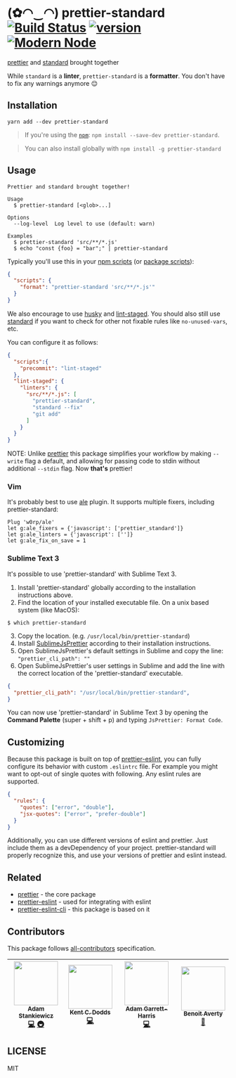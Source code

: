 # (✿◠‿◠) prettier-standard [![Build Status][build-badge]][build] [![version][version-badge]][package] [![Modern Node](https://img.shields.io/badge/modern-node-9BB48F.svg)](https://github.com/sheerun/modern-node)

[prettier](https://github.com/prettier/prettier) and [standard](https://github.com/feross/standard) brought together

While `standard` is a **linter**, `prettier-standard` is a **formatter**. You don't have to fix any warnings anymore :relieved:

## Installation

```
yarn add --dev prettier-standard
```

> If you're using the [`npm`][npm]: `npm install --save-dev prettier-standard`.

> You can also install globally with `npm install -g prettier-standard`

## Usage

```
Prettier and standard brought together!

Usage
  $ prettier-standard [<glob>...]

Options
  --log-level  Log level to use (default: warn)

Examples
  $ prettier-standard 'src/**/*.js'
  $ echo "const {foo} = "bar";" | prettier-standard
```

Typically you'll use this in your [npm scripts][npm scripts] (or [package scripts][package scripts]):

```json
{
  "scripts": {
    "format": "prettier-standard 'src/**/*.js'"
  }
}
```

We also encourage to use [husky](https://github.com/typicode/husky) and [lint-staged](https://github.com/okonet/lint-staged). You should also still use [standard](https://github.com/feross/standard) if you want to check for other not fixable rules like `no-unused-vars`, etc. 

You can configure it as follows:

```json
{ 
  "scripts":{
    "precommit": "lint-staged"
  },
  "lint-staged": {
    "linters": {
      "src/**/*.js": [
        "prettier-standard",
        "standard --fix"
        "git add"
      ]
    }
  }
}
```

NOTE: Unlike [prettier](https://github.com/prettier/prettier) this package simplifies your workflow by making `--write` flag a default, and allowing for passing code to stdin without additional `--stdin` flag. Now **that's** prettier!

### Vim

It's probably best to use [ale](https://github.com/w0rp/ale) plugin. It supports multiple fixers, including prettier-standard:

```
Plug 'w0rp/ale'
let g:ale_fixers = {'javascript': ['prettier_standard']}
let g:ale_linters = {'javascript': ['']}
let g:ale_fix_on_save = 1
```

### Sublime Text 3

It's possible to use 'prettier-standard' with Sublime Text 3.

1. Install 'prettier-standard' globally according to the installation instructions above.
2. Find the location of your installed executable file.
On a unix based system (like MacOS):
```curl
$ which prettier-standard
```
3. Copy the location. (e.g. `/usr/local/bin/prettier-standard`)
4. Install [SublimeJsPrettier](https://github.com/jonlabelle/SublimeJsPrettier) according to their installation instructions.
5. Open SublimeJsPrettier's default settings in Sublime and copy the line: `"prettier_cli_path": ""`
6. Open SublimeJsPrettier's user settings in Sublime and add the line with the correct location of the 'prettier-standard' executable.
```json
{
  "prettier_cli_path": "/usr/local/bin/prettier-standard",
}
```

You can now use 'prettier-standard' in Sublime Text 3 by opening the **Command Palette** (super + shift + p) and typing `JsPrettier: Format Code`.

## Customizing

Because this package is built on top of [prettier-eslint](https://github.com/prettier/prettier-eslint), you can fully configure its behavior with custom `.eslintrc` file. For example you might want to opt-out of single quotes with following. Any eslint rules are supported.


```json
{
  "rules": {
    "quotes": ["error", "double"],
    "jsx-quotes": ["error", "prefer-double"]
  }
}
```

Additionally, you can use different versions of eslint and prettier. Just include them as a devDependency of your project. prettier-standard will properly recognize this, and use your versions of prettier and eslint instead.


## Related

- [prettier](https://github.com/prettier/prettier) - the core package
- [prettier-eslint](https://github.com/prettier/prettier-eslint) - used for integrating with eslint
- [prettier-eslint-cli](https://github.com/prettier/prettier-eslint-cli) - this package is based on it

## Contributors

This package follows [all-contributors](https://github.com/kentcdodds/all-contributors) specification.

<!-- ALL-CONTRIBUTORS-LIST:START - Do not remove or modify this section -->
| [<img src="https://avatars3.githubusercontent.com/u/292365?v=3" width="100px;"/><br /><sub><b>Adam Stankiewicz</b></sub>](http://sheerun.net)<br />[💻](/prettier/prettier-standard/commits?author=sheerun "Code") [🚇](#infra-sheerun "Infrastructure (Hosting, Build-Tools, etc)") | [<img src="https://avatars.githubusercontent.com/u/1500684?v=3" width="100px;"/><br /><sub><b>Kent C. Dodds</b></sub>](https://kentcdodds.com)<br />[💻](/prettier/prettier-standard/commits?author=kentcdodds "Code") | [<img src="https://avatars3.githubusercontent.com/u/3266363?v=3" width="100px;"/><br /><sub><b>Adam Garrett-Harris</b></sub>](https://github.com/agarrharr)<br />[💻](/prettier/prettier-standard/commits?author=agarrharr "Code") | [<img src="https://avatars3.githubusercontent.com/u/17006335?v=3" width="100px;"/><br /><sub><b>Benoit Averty</b></sub>](https://github.com/BenoitAverty)<br />[🐛](/prettier/prettier-standard/issues?q=author%3ABenoitAverty "Bug reports") |
| :---: | :---: | :---: | :---: |
<!-- ALL-CONTRIBUTORS-LIST:END -->

## LICENSE

MIT

[yarn]: https://yarnpkg.com/
[npm]: https://www.npmjs.com/
[node]: https://nodejs.org
[build-badge]: https://img.shields.io/travis/sheerun/prettier-standard.svg?style=flat-square
[build]: https://travis-ci.org/sheerun/prettier-standard
[coverage-badge]: https://img.shields.io/codecov/c/github/sheerun/prettier-standard.svg?style=flat-square
[coverage]: https://codecov.io/github/sheerun/prettier-standard
[dependencyci-badge]: https://dependencyci.com/github/sheerun/prettier-standard/badge?style=flat-square
[dependencyci]: https://dependencyci.com/github/sheerun/prettier-standard
[version-badge]: https://img.shields.io/npm/v/prettier-standard.svg?style=flat-square
[package]: https://www.npmjs.com/package/prettier-standard
[emojis]: https://github.com/kentcdodds/all-contributors#emoji-key
[all-contributors]: https://github.com/kentcdodds/all-contributors
[npm scripts]: https://docs.npmjs.com/misc/scripts
[package scripts]: https://github.com/kentcdodds/p-s
[glob]: https://github.com/isaacs/node-glob
